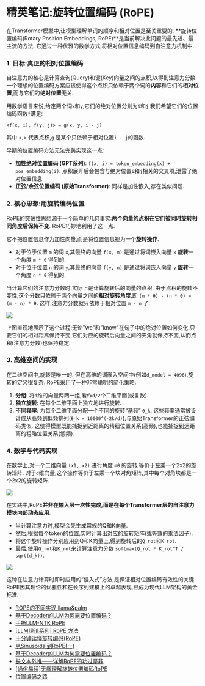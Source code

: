 # 精英笔记:旋转位置编码 (RoPE)

在Transformer模型中,让模型理解单词的顺序和相对位置是至关重要的. **旋转位置编码(Rotary Position Embeddings, RoPE)**是当前解决此问题的最先进、最主流的方法. 它通过一种优雅的数学方式,将相对位置信息编码到自注意力机制中.

### 1. 目标:真正的相对位置编码

自注意力的核心是计算查询(Query)和键(Key)向量之间的点积,以得到注意力分数. 一个理想的位置编码方案应该使得这个点积只依赖于两个词的**内容**和它们的**相对位置**,而与它们的**绝对位置**无关.

用数学语言来说,给定两个词`x`和`y`,它们的绝对位置分别为`i`和`j`,我们希望它们的位置编码函数`f`满足:

`<f(x, i), f(y, j)> = g(x, y, i - j)`

其中 `<,>` 代表点积,`g` 是某个只依赖于相对位置`i - j`的函数.

早期的位置编码方法无法完美实现这一点:

- **加性绝对位置编码 (GPT系列)**: `f(x, i) = token_embedding(x) + pos_embedding(i)`. 点积展开后会包含与绝对位置`i`和`j`相关的交叉项,泄露了绝对位置信息.
- **正弦/余弦位置编码 (原始Transformer)**: 同样是加性嵌入,存在类似问题.

### 2. 核心思想:用旋转编码位置

RoPE的突破性思想源于一个简单的几何事实:**两个向量的点积在它们被同时旋转相同角度后保持不变**. RoPE巧妙地利用了这一点.

它不把位置信息作为加性向量,而是将位置信息视为一个**旋转操作**.

- 对于位于位置 `m` 的词 `x`,其最终的向量 `f(x, m)` 是通过将词嵌入向量 `x` **旋转**一个角度 `m * θ` 得到的.
- 对于位于位置 `n` 的词 `y`,其最终的向量 `f(y, n)` 是通过将词嵌入向量 `y` **旋转**一个角度 `n * θ` 得到的.

当计算它们的注意力分数时,实际上是计算旋转后的向量的点积. 由于点积的旋转不变性,这个分数只依赖于两个向量之间的**相对旋转角度**,即 `(m * θ) - (n * θ) = (m - n) * θ`. 这样,注意力分数就只依赖于相对位置 `m - n` 了.

![](https://storage.googleapis.com/static.a-b-c/project-daedalus/L3-P32.png)



上图直观地展示了这个过程:无论"we"和"know"在句子中的绝对位置如何变化,只要它们的相对距离保持不变,它们对应的旋转后向量之间的夹角就保持不变,从而点积(注意力分数)也保持稳定.

### 3. 高维空间的实现

在二维空间中,旋转是唯一的. 但在高维的词嵌入空间中(例如`d_model = 4096`),旋转的定义很复杂. RoPE采用了一种非常聪明的简化策略:

1. **分组**: 将`d`维的向量两两一组,看作`d/2`个二维平面(或复数).
2. **独立旋转**: 在每个二维平面上独立地进行旋转.
3. **不同频率**: 为每个二维平面分配一个不同的旋转“基频” `θ_k`. 这些频率通常被设计成从高频到低频排列(`θ_k = 10000^(-2k/d)`),与原始Transformer的正弦编码类似. 这使得模型既能捕捉到近距离的精细位置关系(高频),也能捕捉到远距离的粗略位置关系(低频).

### 4. 数学与代码实现

在数学上,对一个二维向量 `(x1, x2)` 进行角度 `mθ` 的旋转,等价于左乘一个2x2的旋转矩阵. 对于`d`维向量,这个操作等价于左乘一个块对角矩阵,其中每个对角块都是一个2x2的旋转矩阵.

![](https.storage.googleapis.com/static.a-b-c/project-daedalus/L3-P34.png)

在实践中,RoPE**并非在输入层一次性完成,而是在每个Transformer层的自注意力模块内部动态应用**.

- 当计算注意力时,模型会先生成常规的Q和K向量.
- 然后,根据每个token的位置,实时计算出对应的旋转矩阵(或等效的乘法因子).
- 将这个旋转操作分别应用到Q和K向量上,得到旋转后的`Q_rot`和`K_rot`.
- 最后,使用`Q_rot`和`K_rot`来计算注意力分数 `softmax(Q_rot * K_rot^T / sqrt(d_k))`.

![](https://storage.googleapis.com/static.a-b-c/project-daedalus/L3-P35.png)

这种在注意力计算时即时应用的“侵入式”方法,是保证相对位置编码有效性的关键. RoPE因其理论的优雅性和在长序列建模上的卓越表现,已成为现代LLM架构的黄金标准.



- [ROPE的不同实现:llama&palm](https://zhuanlan.zhihu.com/p/627536105)
- [基于Decoder的LLM为何需要位置编码？](https://www.zhihu.com/question/640465759/answer/3411037696)
- [手撕LLM-NTK RoPE](https://zhuanlan.zhihu.com/p/702964625)
- [[LLM理论系列] RoPE 方法](https://zhuanlan.zhihu.com/p/20052942525)
- [十分钟读懂旋转编码(RoPE)](https://zhuanlan.zhihu.com/p/647109286)
- [从Sinusoidal到RoPE(一)](https://zhuanlan.zhihu.com/p/712276260)
- [基于Decoder的LLM为何需要位置编码？](https://kexue.fm/archives/10347)
- [长文本外推——详解RoPE的功过是非](https://zhuanlan.zhihu.com/p/14369935885)
- [[通俗易读]无痛理解旋转位置编码RoPE](https://zhuanlan.zhihu.com/p/8306958113)
- [位置编码之路](https://zhuanlan.zhihu.com/p/1894384438206505105)